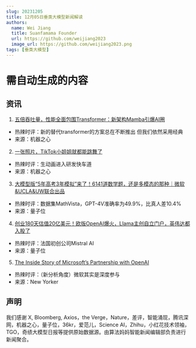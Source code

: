 ```yaml
---
slug: 20231205
title: 12月05日垂类大模型新闻解读
authors:
  name: Wei Jiang
  title: Suanfamama Founder
  url: https://github.com/weijiang2023
  image_url: https://github.com/weijiang2023.png
tags: [垂类大模型]
---
```


# 需自动生成的内容
## 资讯

1. [五倍吞吐量，性能全面包围Transformer：新架构Mamba引爆AI圈](https://mp.weixin.qq.com/s/RWU0ycR9p2XTkWp5i0_oEQ)
* 热辣时评：新的替代transformer的方案总在不断推出 但我们依然采用经典
* 来源：机器之心

2. [一张照片，TikTok小姐姐就都能跳舞了](https://mp.weixin.qq.com/s/3gINhliFD_Lbuf8EMaxYqw)
* 热辣时评：生动画进入研发快车道
* 来源：机器之心

3. [大模型版“5年高考3年模拟”来了！6141道数学题，还是多模态的那种｜微软&UCLA&UW联合出品](https://mp.weixin.qq.com/s/kEhvOGGuxQNz-yMmGGiOzg)
* 热辣时评：数据集MathVista，GPT-4V准确率为49.9%，比真人差10.4%
* 来源：量子位

4. [创业180天估值20亿美元！欧版OpenAI爆火，Llama主创自立门户，英伟达都入股了](https://mp.weixin.qq.com/s/HnjEQLHnXsA--yRcL6kzZw)
* 热辣时评：法国初创公司Mistral AI
* 来源：量子位

5. [The Inside Story of Microsoft’s Partnership with OpenAI](https://www.newyorker.com/magazine/2023/12/11/the-inside-story-of-microsofts-partnership-with-openai)
* 热辣时评：（新分析角度）微软其实是深度参与
* 来源：New Yorker

## 声明

我们感谢 X, Bloomberg, Axios，the Verge，Nature，差评，智能涌现，腾讯深网，机器之心，量子位，36kr，爱范儿，Science AI，Zhihu，小红花技术领袖，TGO，奇绩大模型日报等提供原始数据源。由算法妈妈智能新闻编辑部负责进行新闻聚合。